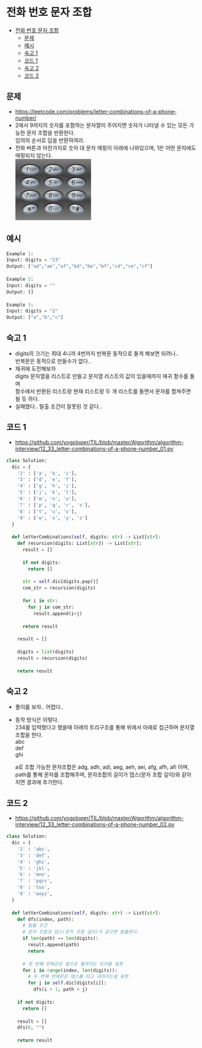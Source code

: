 # 전화 번호 문자 조합

<!-- TOC -->

- [전화 번호 문자 조합](#%EC%A0%84%ED%99%94-%EB%B2%88%ED%98%B8-%EB%AC%B8%EC%9E%90-%EC%A1%B0%ED%95%A9)
  - [문제](#%EB%AC%B8%EC%A0%9C)
  - [예시](#%EC%98%88%EC%8B%9C)
  - [숙고 1](#%EC%88%99%EA%B3%A0-1)
  - [코드 1](#%EC%BD%94%EB%93%9C-1)
  - [숙고 2](#%EC%88%99%EA%B3%A0-2)
  - [코드 2](#%EC%BD%94%EB%93%9C-2)

<!-- /TOC -->

## 문제
- https://leetcode.com/problems/letter-combinations-of-a-phone-number/
- 2에서 9까지의 숫자를 포함하는 문자열이 주어지면 숫자가 나타낼 수 있는 모든 가능한 문자 조합을 반환한다.  
  임의의 순서로 답을 반환하여라.
- 전화 버튼과 마찬가지로 숫자 대 문자 매핑이 아래에 나와있으며, 1은 어떤 문자에도 매핑되지 않는다.  
  ![전화 버튼](./images/12_33_letter-combinations-of-a-phone-number_01.webp)

## 예시
``` python
Example 1:
Input: digits = "23"
Output: ["ad","ae","af","bd","be","bf","cd","ce","cf"]

Example 2:
Input: digits = ""
Output: []

Example 3:
Input: digits = "2"
Output: ["a","b","c"]
```

## 숙고 1
- digits의 크기는 최대 4니까 4번까지 반복문 동적으로 돌게 해보면 되려나..  
  반복문은 동적으로 만들수가 없다..
- 재귀에 도전해보자  
  digits 문자열을 리스트로 만들고 문자열 리스트의 값이 있을때까지 재귀 함수를 돌며  
  함수에서 반환된 리스트랑 현재 리스트랑 두 개 리스트를 돌면서 문자를 합쳐주면 될 듯 하다.
- 실패했다.. 탈출 조건이 잘못된 것 같다..

## 코드 1
- https://github.com/yogoloper/TIL/blob/master/Algorithm/algorithm-interview/12_33_letter-combinations-of-a-phone-number_01.py
``` python
class Solution:
  dic = {
    '2' : ['a', 'b', 'c'],
    '3' : ['d', 'e', 'f'],
    '4' : ['g', 'h', 'i'],
    '5' : ['j', 'k', 'l'],
    '6' : ['m', 'n', 'o'],
    '7' : ['p', 'q', 'r', 's'],
    '8' : ['t', 'u', 'v'],
    '9' : ['w', 'x', 'y', 'z']
  }
  
  def letterCombinations(self, digits: str) -> List[str]:
    def recursion(digits: List[str]) -> List[str]:
      result = []
    
      if not digits:
        return []

      str = self.dic[digits.pop()]
      com_str = recursion(digits)
      
      for i in str:
        for j in com_str:
          result.append(i+j)
      
      return result
    
    result = []

    digits = list(digits)
    result = recursion(digits)

    return result
```

## 숙고 2
- 풀이를 보자.. 어렵다..  
- 동작 방식은 이렇다.  
  234를 입력했다고 했을때 아래의 트리구조를 통해 위에서 아래로 접근하며 문자열 조합을 한다.  
  abc  
  def  
  ghi   

  a로 조합 가능한 문자조합은 adg, adh, adi, aeg, aeh, aei, afg, afh, afi 이며,  
  path를 통해 문자를 조합해주며, 문자조합의 길이가 뎁스(문자 조합 깊이)와 같아 지면 결과에 추가한다.

## 코드 2
- https://github.com/yogoloper/TIL/blob/master/Algorithm/algorithm-interview/12_33_letter-combinations-of-a-phone-number_02.py
``` python
class Solution:
  dic = {
    '2' : 'abc',
    '3' : 'def',
    '4' : 'ghi',
    '5' : 'jkl',
    '6' : 'mno',
    '7' : 'pqrs',
    '8' : 'tuv',
    '9' : 'wxyz',
  }
  
  def letterCombinations(self, digits: str) -> List[str]:
    def dfs(index, path):
      # 탈출 조건
      # 문자 조합과 뎁스(문자 조합 길이)가 같으면 탈출한다.
      if len(path) == len(digits):
        result.append(path)
        return
    
      # 첫 번째 반복은은 옆으로 펼쳐지는 트리를 표현
      for i in range(index, len(digits)):
        # 두 번째 반복문은 뎁스를 타고 내려가는걸 표현
        for j in self.dic[digits[i]]:
          dfs(i + 1, path + j)
    
    if not digits:
      return []
    
    result = []
    dfs(0, "")
    
    return result
```
